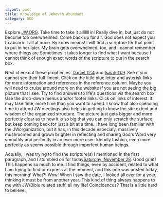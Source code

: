 ```yaml
---
layout: post
title: Knowledge of Jehovah Abundant
category: GOD
---
```


Explore [JW.ORG](https://www.jw.org/). Take time to take it alllllll in! Really dive in, but just do not become too overwhelmed. Come back up for air. God does not expect you to absorb it all at once. By know means! I will find a scripture for that point to put in her later. My brain gets overwhelmed, too, and I cannot remember where things are.Sometimes it takes longer to find what I want because I cannot think of enough exact words of the scripture to put in the search box.

Next checkout these prophecies: [Daniel 12:4](https://www.jw.org/en/library/bible/study-bible/books/daniel/12/#v27012004) and [Isaiah 11:9](https://www.jw.org/en/library/bible/study-bible/books/isaiah/11/#v23011009). See if you cannot see their fulfillment. Click on the little blue letter and asterisk links for more information and references in the reference column. Maybe you will need to cruise around more on the website if you are not seeing the big picture that I see. Try to find answers to life's questions via the search box. Use the drop-down menus and/or footer links. Click on links of interest. It may take time, more time than you want to spend. I know that also spending time to attend JW meetings also helps in getting to know the site extent and wisdom of the organized structure. The picture just gets bigger and more perfectly clear as to how it is so big that you can only scratch the surface, but keep coming back for just a bit at a time. I have long been familiar with the JWorganization, but it has, in this decade especialy, massively mushroomed and grown brighter in reflecting and sharing God's Word very smoothly and perfectly in an ever more user-friendly fashion, even more perfectly as seems possible through imperfect human beings.

Actually, I was trying to find the scripture(s) I mentioned in the first paragraph, and I stumbled on for today[Saturday, November 28](https://wol.jw.org/en/wol/h/r1/lp-e). Good grief! This happens so much to me. I find things, even by accident, related to what I am trying to find or express at the moment, and this one was posted today, this morning! What?! Wow! When I saw the date, I looked all over for a year, thinking it must be from another year. This kind of thing always happens to me with JW/Bible related stuff, all my life! Coincidences? That is a little hard to believe.